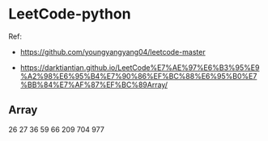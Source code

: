 # LeetCode-python

Ref: 
* https://github.com/youngyangyang04/leetcode-master

* https://darktiantian.github.io/LeetCode%E7%AE%97%E6%B3%95%E9%A2%98%E6%95%B4%E7%90%86%EF%BC%88%E6%95%B0%E7%BB%84%E7%AF%87%EF%BC%89Array/

## Array
26
27
36
59
66
209
704
977
